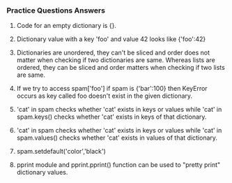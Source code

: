 ### Practice Questions Answers

1. Code for an empty dictionary is {}.

2. Dictionary value with a key 'foo' and value 42 looks like {'foo':42}

3. Dictionaries are unordered, they can't be sliced and order does not matter when checking if two dictionaries are same.
Whereas lists are ordered, they can be sliced and order matters when checking if two lists are same.

4. If we try to access spam['foo'] if spam is {'bar':100} then KeyError occurs as key called foo doesn't exist in the given dictionary.

5. 'cat' in spam checks whether 'cat' exists in keys or values while 'cat' in spam.keys() checks whether 'cat' exists in keys of that dictionary.

6. 'cat' in spam checks whether 'cat' exists in keys or values while 'cat' in spam.values() checks whether 'cat' exists in values of that dictionary.

7. spam.setdefault('color','black')

8. pprint module and pprint.pprint() function can be used to "pretty print" dictionary values.
